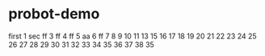 # probot-demo
first  1
sec ff
3  ff
4 ff
5 aa
6 ff
7
8
9
10
11
13
15
16
17 
18
19
20
21
22
23
24
25
26
27
28
29
30
31
32
33
34
35
36
37
38 35
